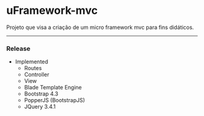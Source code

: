 # uFramework-mvc

Projeto que visa a criação de um micro framework mvc para fins didáticos.

---

### Release 

- Implemented
    - Routes
    - Controller
    - View
    - Blade Template Engine
    - Bootstrap 4.3
    - PopperJS (BootstrapJS)
    - JQuery 3.4.1
